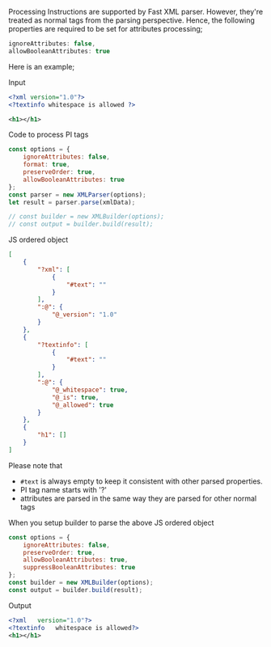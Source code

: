 Processing Instructions are supported by Fast XML parser. However, they're treated as normal tags from the parsing perspective. Hence, the following properties are required to be set for attributes processing;

```js
ignoreAttributes: false,
allowBooleanAttributes: true
```

Here is an example;

Input
```xml
<?xml version="1.0"?>
<?textinfo whitespace is allowed ?>

<h1></h1>
```

Code to process PI tags
```js
const options = {
    ignoreAttributes: false,
    format: true,
    preserveOrder: true,
    allowBooleanAttributes: true
};
const parser = new XMLParser(options);
let result = parser.parse(xmlData);

// const builder = new XMLBuilder(options);
// const output = builder.build(result);
```
JS ordered object
```json
[
    {
        "?xml": [
            {
                "#text": ""
            }
        ],
        ":@": {
            "@_version": "1.0"
        }
    },
    {
        "?textinfo": [
            {
                "#text": ""
            }
        ],
        ":@": {
            "@_whitespace": true,
            "@_is": true,
            "@_allowed": true
        }
    },
    {
        "h1": []
    }
]
```

Please note that 
* `#text` is always empty to keep it consistent with other parsed properties.
* PI tag name starts with '?'
* attributes are parsed in the same way they are parsed for other normal tags

When you setup builder to parse the above JS ordered object
```js
const options = {
    ignoreAttributes: false,
    preserveOrder: true,
    allowBooleanAttributes: true,
    suppressBooleanAttributes: true
};
const builder = new XMLBuilder(options);
const output = builder.build(result);
```

Output
```xml
<?xml   version="1.0"?>
<?textinfo   whitespace is allowed?>
<h1></h1>
```

